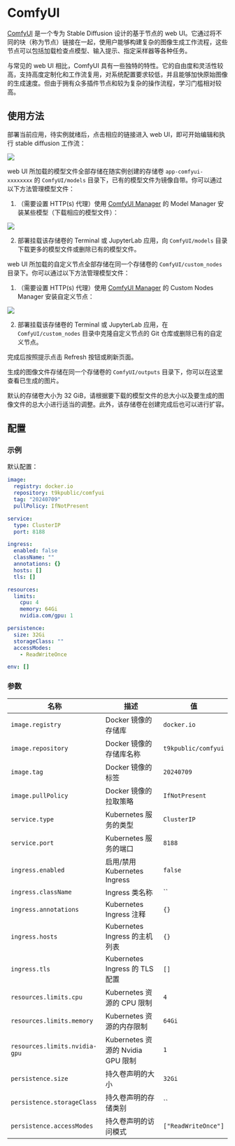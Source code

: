 # ComfyUI

[ComfyUI](https://github.com/comfyanonymous/ComfyUI) 是一个专为 Stable Diffusion 设计的基于节点的 web UI。它通过将不同的块（称为节点）链接在一起，使用户能够构建复杂的图像生成工作流程，这些节点可以包括加载检查点模型、输入提示、指定采样器等各种任务。

与常见的 web UI 相比，ComfyUI 具有一些独特的特性。它的自由度和灵活性较高，支持高度定制化和工作流复用，对系统配置要求较低，并且能够加快原始图像的生成速度。但由于拥有众多插件节点和较为复杂的操作流程，学习门槛相对较高。

## 使用方法

部署当前应用，待实例就绪后，点击相应的链接进入 web UI，即可开始编辑和执行 stable diffusion 工作流：

![](https://s2.loli.net/2024/07/10/VzWlvONBkKPw5ZQ.png)

web UI 所加载的模型文件全部存储在随实例创建的存储卷 `app-comfyui-xxxxxxxx` 的 `ComfyUI/models` 目录下，已有的模型文件为镜像自带。你可以通过以下方法管理模型文件：

1. （需要设置 HTTP(s) 代理）使用 [ComfyUI Manager](https://github.com/ltdrdata/ComfyUI-Manager) 的 Model Manager 安装某些模型（下载相应的模型文件）：

![](https://s2.loli.net/2024/07/10/DvTKXVr8fG72Rs5.png)

2. 部署挂载该存储卷的 Terminal 或 JupyterLab 应用，向 `ComfyUI/models` 目录下载更多的模型文件或删除已有的模型文件。

web UI 所加载的自定义节点全部存储在同一个存储卷的 `ComfyUI/custom_nodes` 目录下。你可以通过以下方法管理模型文件：

1. （需要设置 HTTP(s) 代理）使用 [ComfyUI Manager](https://github.com/ltdrdata/ComfyUI-Manager) 的 Custom Nodes Manager 安装自定义节点：

![](https://s2.loli.net/2024/07/10/E2le5vDQJCt7HmI.png)

2. 部署挂载该存储卷的 Terminal 或 JupyterLab 应用，在 `ComfyUI/custom_nodes` 目录中克隆自定义节点的 Git 仓库或删除已有的自定义节点。

完成后按照提示点击 Refresh 按钮或刷新页面。

生成的图像文件存储在同一个存储卷的 `ComfyUI/outputs` 目录下，你可以在这里查看已生成的图片。

默认的存储卷大小为 32 GiB，请根据要下载的模型文件的总大小以及要生成的图像文件的总大小进行适当的调整。此外，该存储卷在创建完成后也可以进行扩容。

## 配置

### 示例

默认配置：

```yaml
image:
  registry: docker.io
  repository: t9kpublic/comfyui
  tag: "20240709"
  pullPolicy: IfNotPresent

service:
  type: ClusterIP
  port: 8188

ingress:
  enabled: false
  className: ""
  annotations: {}
  hosts: []
  tls: []

resources:
  limits:
    cpu: 4
    memory: 64Gi
    nvidia.com/gpu: 1

persistence:
  size: 32Gi
  storageClass: ""
  accessModes:
    - ReadWriteOnce

env: []
```

### 参数

| 名称                          | 描述                              | 值                  |
| ----------------------------- | --------------------------------- | ------------------- |
| `image.registry`              | Docker 镜像的存储库               | `docker.io`         |
| `image.repository`            | Docker 镜像的存储库名称           | `t9kpublic/comfyui` |
| `image.tag`                   | Docker 镜像的标签                 | `20240709`          |
| `image.pullPolicy`            | Docker 镜像的拉取策略             | `IfNotPresent`      |
| `service.type`                | Kubernetes 服务的类型             | `ClusterIP`         |
| `service.port`                | Kubernetes 服务的端口             | `8188`              |
| `ingress.enabled`             | 启用/禁用 Kubernetes Ingress      | `false`             |
| `ingress.className`           | Ingress 类名称                    | ``                  |
| `ingress.annotations`         | Kubernetes Ingress 注释           | `{}`                |
| `ingress.hosts`               | Kubernetes Ingress 的主机列表     | `{}`                |
| `ingress.tls`                 | Kubernetes Ingress 的 TLS 配置    | `[]`                |
| `resources.limits.cpu`        | Kubernetes 资源的 CPU 限制        | `4`                 |
| `resources.limits.memory`     | Kubernetes 资源的内存限制         | `64Gi`              |
| `resources.limits.nvidia-gpu` | Kubernetes 资源的 Nvidia GPU 限制 | `1`                 |
| `persistence.size`            | 持久卷声明的大小                  | `32Gi`              |
| `persistence.storageClass`    | 持久卷声明的存储类别              | ``                  |
| `persistence.accessModes`     | 持久卷声明的访问模式              | `["ReadWriteOnce"]` |
